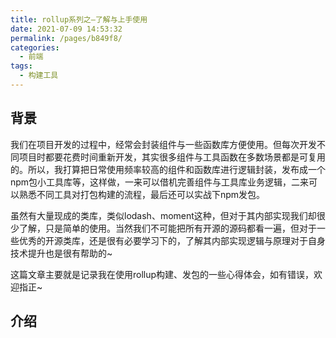 ```yaml
---
title: rollup系列之—了解与上手使用
date: 2021-07-09 14:53:32
permalink: /pages/b849f8/
categories:
  - 前端
tags:
  - 构建工具
---
```


## 背景

我们在项目开发的过程中，经常会封装组件与一些函数库方便使用。但每次开发不同项目时都要花费时间重新开发，其实很多组件与工具函数在多数场景都是可复用的。所以，我打算把日常使用频率较高的组件和函数库进行逻辑封装，发布成一个npm包小工具库等，这样做，一来可以借机完善组件与工具库业务逻辑，二来可以熟悉不同工具对打包构建的流程，最后还可以实战下npm发包。

<!-- more -->

虽然有大量现成的类库，类似lodash、moment这种，但对于其内部实现我们却很少了解，只是简单的使用。当然我们不可能把所有开源的源码都看一遍，但对于一些优秀的开源类库，还是很有必要学习下的，了解其内部实现逻辑与原理对于自身技术提升也是很有帮助的~

这篇文章主要就是记录我在使用rollup构建、发包的一些心得体会，如有错误，欢迎指正~

## 介绍
